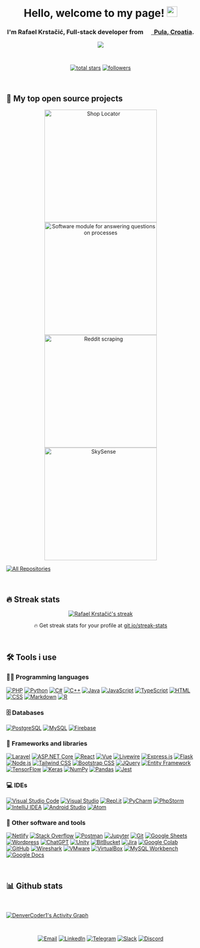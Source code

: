 <h1 align="center">
<b>Hello, welcome to my page! <img src="https://media.giphy.com/media/hvRJCLFzcasrR4ia7z/giphy.gif" width="28"> </b>
</h1>

<h3 align="center">
    I'm Rafael Krstačić, Full-stack developer from &nbsp;<a href="https://www.google.com/maps/place/Croatia/@44.4467472,16.4064761,7z/data=!3m1!4b1!4m5!3m4!1s0x133441080add95ed:0xa0f3c024e1661b7f!8m2!3d45.1!4d15.2000001"><img style="transform: scale(1.7)" src="https://cdn-icons-png.flaticon.com/512/321/321222.png" width="13"/>&nbsp;<b> Pula, Croatia</b></a>.
</h3>

<!-- Typing SVG by DenverCoder1 - https://github.com/DenverCoder1/readme-typing-svg -->
<p align="center">
  <img src="https://readme-typing-svg.herokuapp.com/?lines=Full-stack%20web%20and%20app%20developer;5%2B%20years%20of%20coding%20experience;Always%20learning%20new%20things&font=Fira%20Code&center=true&width=440&height=45&color=7deb34&vCenter=true&size=22&pause=1000">
</p>

<br/>

<!-- Social badges section -->
<!-- View counter - https://github.com/DenverCoder1/Simple-View-Counter -->
<p align="center">
  <a href="https://github.com/rkrstacic?tab=repositories&sort=stargazers">
    <img alt="total stars" title="Total stars on GitHub" src="https://custom-icon-badges.herokuapp.com/github/stars/rkrstacic?color=55960c&style=for-the-badge&labelColor=488207&logo=star"/></a>
  <a href="https://github.com/rkrstacic?tab=followers">
    <img alt="followers" title="Follow me on Github" src="https://custom-icon-badges.herokuapp.com/github/followers/rkrstacic?color=55960c&labelColor=488207&style=for-the-badge&logo=person-add&label=Follow&logoColor=white"/></a>
</p>

<br />

## 📘 My top open source projects

<!-- Small repo cards (fork) - https://github.com/DenverCoder1/github-readme-stats -->
<p align="center">
  <a href="https://github.com/rkrstacic/Shop-Locator"><img width="300" src="https://denvercoder1-github-readme-stats.vercel.app/api/pin/?username=rkrstacic&repo=Shop-Locator&theme=react&bg_color=1F222E&title_color=7deb34&hide_border=true&icon_color=F8D866&show_icons=false" alt="Shop Locator"></a>
  <a href="https://github.com/rkrstacic/Software-module-for-answering-questions-on-processes"><img width="300" src="https://denvercoder1-github-readme-stats.vercel.app/api/pin/?username=rkrstacic&repo=Software-module-for-answering-questions-on-processes&theme=react&bg_color=1F222E&title_color=7deb34&hide_border=true&icon_color=F8D866&show_icons=false" alt="Software module for answering questions on processes"></a>
  <a href="https://github.com/rkrstacic/RedditScraping"><img width="300" src="https://denvercoder1-github-readme-stats.vercel.app/api/pin/?username=rkrstacic&repo=RedditScraping&theme=react&bg_color=1F222E&title_color=7deb34&hide_border=true&icon_color=F8D866&show_icons=false" alt="Reddit scraping"></a>
  <a href="https://github.com/rkrstacic/SkySense"><img width="300" src="https://denvercoder1-github-readme-stats.vercel.app/api/pin/?username=rkrstacic&repo=SkySense&theme=react&bg_color=1F222E&title_color=7deb34&hide_border=true&icon_color=F8D866&show_icons=false" alt="SkySense"></a>

</p>

<p align="left">
  <a href="https://github.com/rkrstacic?tab=repositories&sort=stargazers"><img alt="All Repositories" title="All Repositories" src="https://custom-icon-badges.herokuapp.com/badge/-All%20Repos-55960c?style=for-the-badge&logoColor=white&logo=repo"/></a>
</p>

<br />

## 🔥 Streak stats

<p align="center">
  <a href="https://github.com/DenverCoder1/github-readme-streak-stats">
    <img title="🔥 Get streak stats for your profile at git.io/streak-stats" alt="Rafael Krstačić's streak" src="https://github-readme-streak-stats.herokuapp.com/?user=rkrstacic&theme=monokai-metallian&hide_border=true"/>
  </a>
  <p align="center">🔥 Get streak stats for your profile at <a href="https://git.io/streak-stats">git.io/streak-stats</a></p>
</p>

<br />

## 🛠️ Tools i use

### 👨‍💻 Programming languages

<p>
    <a href=""><img alt="PHP" src="https://img.shields.io/badge/PHP-777BB3.svg?logo=php&logoColor=white"></a>
    <a href=""><img alt="Python" src="https://img.shields.io/badge/Python-14354C.svg?logo=python&logoColor=white"></a>
    <a href=""><img alt="C#" src="https://custom-icon-badges.herokuapp.com/badge/C%23-68217A.svg?logo=cs2&logoColor=white"></a>
    <a href=""><img alt="C++" src="https://custom-icon-badges.herokuapp.com/badge/C++-044F88.svg?logo=cpp2&logoColor=white"></a>
    <a href=""><img alt="Java" src="https://custom-icon-badges.herokuapp.com/badge/Java-9C033A.svg?logo=java&logoColor=white"></a>
    <a href=""><img alt="JavaScript" src="https://img.shields.io/badge/JavaScript-F7DF1E.svg?logo=javascript&logoColor=black"></a>
    <a href=""><img alt="TypeScript" src="https://img.shields.io/badge/TypeScript-007ACC.svg?logo=typescript&logoColor=white"></a>
    <a href=""><img alt="HTML" src="https://img.shields.io/badge/HTML-E34F26.svg?logo=html5&logoColor=white"></a>
    <a href=""><img alt="CSS" src="https://img.shields.io/badge/CSS-2965f1.svg?logo=css3&logoColor=white"></a>
    <a href=""><img alt="Markdown" src="https://img.shields.io/badge/Markdown-000000.svg?logo=markdown&logoColor=white"></a>
    <a href=""><img alt="R" src="https://img.shields.io/badge/R-276DC3.svg?logo=r&logoColor=white"></a>
</p>

### 🗄️ Databases

<p>
   <a href=""><img alt="PostgreSQL" src="https://custom-icon-badges.herokuapp.com/badge/PostgreSQL-025E8C.svg?logo=postgres&logoColor=white"></a>
    <a href=""><img alt="MySQL" src="https://custom-icon-badges.herokuapp.com/badge/MySQL-025E8C.svg?logo=mysql&logoColor=white"></a>
    <a href=""><img alt="Firebase" src="https://custom-icon-badges.herokuapp.com/badge/Firebase-f5820d.svg?logo=firebase&logoColor=white"></a>
</p>

### 🧰 Frameworks and libraries

<p>
    <a href=""><img alt="Laravel" src="https://img.shields.io/badge/Laravel.js-F05340.svg?logo=Laravel&logoColor=white"></a>
    <a href=""><img alt="ASP.NET Core" src="https://img.shields.io/badge/ASP.NET_Core-605ca9.svg?logo=dotnet&logoColor=white"></a>
    <a href=""><img alt="React" src="https://img.shields.io/badge/React-61DBFB.svg?logo=react&logoColor=black"></a>
    <a href=""><img alt="Vue" src="https://img.shields.io/badge/Vue-41B883.svg?logo=Vue.js&logoColor=white"></a>
    <a href=""><img alt="Livewire" src="https://img.shields.io/badge/Livewire-F05340.svg?logo=livewire&logoColor=white"></a>
    <a href=""><img alt="Express.js" src="https://img.shields.io/badge/Express.js-68A063.svg?logo=express&logoColor=white"></a>
    <a href=""><img alt="Flask" src="https://img.shields.io/badge/Flask-ffffff.svg?logo=flask&logoColor=black"></a>
    <a href=""><img alt="Node.js" src="https://img.shields.io/badge/Node.js-43853D.svg?logo=node.js&logoColor=white"></a>
    <a href=""><img alt="Tailwind CSS" src="https://img.shields.io/badge/Tailwind_CSS-3490dc.svg?logo=tailwindcss&logoColor=white"></a>
    <a href="#"><img alt="Bootstrap CSS" src="https://img.shields.io/badge/Bootstrap_CSS-7952B3.svg?logo=bootstrap&logoColor=white"></a>
    <a href=""><img alt="JQuery" src="https://img.shields.io/badge/JQuery-cyan.svg?logo=jquery&logoColor=black"></a>
    <a href=""><img alt="Entity Framework" src="https://img.shields.io/badge/Entity_Framework-605ca9.svg?logo=Microsoft&logoColor=white"></a>
    <a href="#"><img alt="TensorFlow" src="https://img.shields.io/badge/TensorFlow-FF6F00.svg?logo=TensorFlow&logoColor=white"></a>
    <a href="#"><img alt="Keras" src="https://img.shields.io/badge/Keras-D00000.svg?logo=Keras&logoColor=white"></a>
    <a href="#"><img alt="NumPy" src="https://img.shields.io/badge/NumPy-013243.svg?logo=numpy&logoColor=white"></a>
    <a href="#"><img alt="Pandas" src="https://img.shields.io/badge/Pandas-150458.svg?logo=pandas&logoColor=white"></a>
    <a href="#"><img alt="Jest" src="https://img.shields.io/badge/Jest-C21325.svg?logo=jest&logoColor=white"></a>

</p>

### 💻 IDEs

<p>
    <a href="#"><img alt="Visual Studio Code" src="https://img.shields.io/badge/Visual%20Studio%20Code-0078d7.svg?logo=visual-studio-code&logoColor=white"></a>
    <a href="#"><img alt="Visual Studio" src="https://img.shields.io/badge/Visual Studio-605ca9.svg?logo=Visual Studio&logoColor=white"></a>
    <a href="#"><img alt="Repl.it" src="https://img.shields.io/badge/Repl.it-FF6F00.svg?logo=Replit&logoColor=white"></a>
    <a href="#"><img alt="PyCharm" src="https://img.shields.io/badge/PyCharm-0D101E.svg?logo=PyCharm&logoColor=white"></a>
    <a href="#"><img alt="PhpStorm" src="https://img.shields.io/badge/PhpStorm-0D101E.svg?logo=PhpStorm&logoColor=white"></a>
    <a href="#"><img alt="IntelliJ IDEA" src="https://img.shields.io/badge/IntelliJ_IDEA-0D101E.svg?logo=IntelliJ IDEA&logoColor=white"></a>
    <a href="#"><img alt="Android Studio" src="https://img.shields.io/badge/Android_Studio-5cab72.svg?logo=Android Studio&logoColor=white"></a>
    <a href="#"><img alt="Atom" src="https://img.shields.io/badge/Atom-5cab72.svg?logo=Atom&logoColor=white"></a>
</p>

### 🔩 Other software and tools

<p>
    <a href="#"><img alt="Netlify" src="https://img.shields.io/badge/netlify-%23000000.svg?logo=netlify&logoColor=white"></a>
    <a href="#"><img alt="Stack Overflow" src="https://img.shields.io/badge/-Stack%20Overflow-FE7A16?logo=stack-overflow&logoColor=white"></a>
    <a href="#"><img alt="Postman" src="https://img.shields.io/badge/Postman-FF6C37?logo=postman&logoColor=white"></a>
    <a href="#"><img alt="Jupyter" src="https://img.shields.io/badge/Jupyter-F37626.svg?logo=Jupyter&logoColor=white"></a>
    <a href="#"><img alt="Git" src="https://img.shields.io/badge/Git-F05033.svg?logo=git&logoColor=white"></a>
    <a href="#"><img alt="Google Sheets" src="https://img.shields.io/badge/Google%20Sheets-34A853.svg?logo=google%20sheets&logoColor=white"></a>
    <a href="#"><img alt="Wordpress" src="https://img.shields.io/badge/Wordpress-21759B?logo=wordpress&logoColor=white"></a>
    <a href="#"><img alt="ChatGPT" src="https://img.shields.io/badge/ChatGPT-74AA9C?logo=openai&logoColor=white"></a>
    <a href="#"><img alt="Unity" src="https://img.shields.io/badge/Unity-black?logo=Unity&logoColor=white"></a>
    <a href="#"><img alt="BitBucket" src="https://img.shields.io/badge/BitBucket-2684FF?logo=BitBucket&logoColor=white"></a>
    <a href="#"><img alt="Jira" src="https://img.shields.io/badge/Jira-2684FF?logo=Jira&logoColor=white"></a>
    <a href="#"><img alt="Google Colab" src="https://img.shields.io/badge/Google Colab-orange?logo=googlecolab&logoColor=white"></a>
    <a href="#"><img alt="GitHub" src="https://img.shields.io/badge/GitHub-171515?logo=GitHub&logoColor=white"></a>
    <a href="#"><img alt="Wireshark" src="https://img.shields.io/badge/Wireshark-2684FF?logo=Wireshark&logoColor=white"></a>
    <a href="#"><img alt="VMware" src="https://img.shields.io/badge/VMware-5cc4ca?logo=VMware&logoColor=white"></a>
    <a href="#"><img alt="VirtualBox" src="https://img.shields.io/badge/VirtualBox-blue?logo=VirtualBox&logoColor=white"></a>
    <a href="#"><img alt="MySQL Workbench" src="https://img.shields.io/badge/MySQL Workbench-21759B?logo=mysql&logoColor=white"></a>
    <a href="#"><img alt="Google Docs" src="https://img.shields.io/badge/Google Docs-blue?logo=googledocs&logoColor=white"></a>
</p>

<br />

## 📊 Github stats

<br/>

<!-- https://github.com/ashutosh00710/github-readme-activity-graph -->

<a href="https://github.com/ashutosh00710/github-readme-activity-graph"><img alt="DenverCoder1's Activity Graph" src="https://denvercoder1-activity-graph.herokuapp.com/graph/?username=rkrstacic&bg_color=1F222E&color=F8D866&line=F85D7F&point=FFFFFF&hide_border=true" /></a>

<br/>

<p align="center">
    <a href="mailto:rafael.krstacic@gmail.com?subject=Mail from GitHub"><img alt="Email" src="https://img.icons8.com/?size=64&id=108813&format=png"></a>
    <a href="https://hr.linkedin.com/in/rafaelkrstacic/de?trk=people-guest_people_search-card"><img alt="LinkedIn" src="https://img.icons8.com/?size=64&id=108812&format=png"></a>
    <a href="mailto:rafael.krstacic@gmail.com?subject=Github - Add me on Telegram"><img alt="Telegram" src="https://img.icons8.com/?size=64&id=112159&format=png"></a>
    <a href="mailto:rafael.krstacic@gmail.com?subject=Github - Add me on Slack"><img alt="Slack" src="https://img.icons8.com/?size=64&id=GlTHCtTcectL&format=png"></a>
    <a href="mailto:rafael.krstacic@gmail.com?subject=Github - Add me on Discord"><img alt="Discord" src="https://img.icons8.com/?size=64&id=114892&format=png"></a>
</p>
